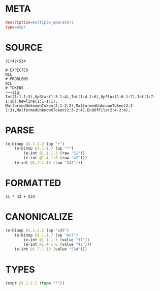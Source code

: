 # META
~~~ini
description=multiple_operators
type=expr
~~~
# SOURCE
~~~roc
31*42+534
~~~
~~~
# EXPECTED
NIL
# PROBLEMS
NIL
# TOKENS
~~~zig
Int(1:1-1:3),OpStar(1:3-1:4),Int(1:4-1:6),OpPlus(1:6-1:7),Int(1:7-1:10),Newline(1:1-1:1),
MalformedUnknownToken(2:1-2:2),MalformedUnknownToken(2:2-2:3),MalformedUnknownToken(2:3-2:4),EndOfFile(2:4-2:4),
~~~
# PARSE
~~~clojure
(e-binop @1.1-2.2 (op "+")
	(e-binop @1.1-1.7 (op "*")
		(e-int @1.1-1.3 (raw "31"))
		(e-int @1.4-1.6 (raw "42")))
	(e-int @1.7-1.10 (raw "534")))
~~~
# FORMATTED
~~~roc
31 * 42 + 534
~~~
# CANONICALIZE
~~~clojure
(e-binop @1.1-2.2 (op "add")
	(e-binop @1.1-1.7 (op "mul")
		(e-int @1.1-1.3 (value "31"))
		(e-int @1.4-1.6 (value "42")))
	(e-int @1.7-1.10 (value "534")))
~~~
# TYPES
~~~clojure
(expr @1.1-2.2 (type "*"))
~~~
